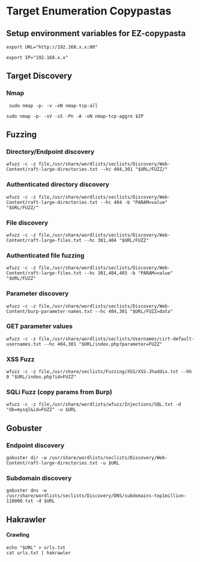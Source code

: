 # Target Enumeration Copypastas

## Setup environment variables for EZ-copypasta

```shell
export URL="http://192.168.x.x:80"
```

```shell
export IP="192.168.x.x"
```

## Target Discovery
### Nmap
```shell
 sudo nmap -p- -v -oN nmap-tcp-all
```

```shell
sudo nmap -p- -sV -sS -Pn -A -oN nmap-tcp-aggro $IP
```

## Fuzzing

### Directory/Endpoint discovery
```shell
wfuzz -c -z file,/usr/share/wordlists/seclists/Discovery/Web-Content/raft-large-directories.txt --hc 404,301 "$URL/FUZZ/"
```

### Authenticated directory discovery
```shell
wfuzz -c -z file,/usr/share/wordlists/seclists/Discovery/Web-Content/raft-large-directories.txt --hc 404 -b "PARAM=value" "$URL/FUZZ/"
```

### File discovery
```shell
wfuzz -c -z file,/usr/share/wordlists/seclists/Discovery/Web-Content/raft-large-files.txt --hc 301,404 "$URL/FUZZ"
```

### Authenticated file fuzzing
```shell
wfuzz -c -z file,/usr/share/wordlists/seclists/Discovery/Web-Content/raft-large-files.txt --hc 301,404,403 -b "PARAM=value" "$URL/FUZZ"
```

### Parameter discovery
```shell
wfuzz -c -z file,/usr/share/wordlists/seclists/Discovery/Web-Content/burp-parameter-names.txt --hc 404,301 "$URL/FUZZ=data"
```

### GET parameter values
```shell
wfuzz -c -z file,/usr/share/wordlists/seclists/Usernames/cirt-default-usernames.txt --hc 404,301 "$URL/index.php?parameter=FUZZ"
```

### XSS Fuzz
```shell
wfuzz -c -z file,/usr/share/seclists/Fuzzing/XSS/XSS-Jhaddix.txt --hh 0 "$URL/index.php?id=FUZZ"
```
### SQLi Fuzz (copy params from Burp)
```shell
wfuzz -c -z file,/usr/share/wordlists/wfuzz/Injections/SQL.txt -d "db=mysql&id=FUZZ" -u $URL
```

## Gobuster

### Endpoint discovery
```shell
gobuster dir -w /usr/share/wordlists/seclists/Discovery/Web-Content/raft-large-directories.txt -u $URL
```

### Subdomain discovery
```shell
gobuster dns -w /usr/share/wordlists/seclists/Discovery/DNS/subdomains-top1million-110000.txt -d $URL
```

## Hakrawler
#### Crawling 
```shell
echo "$URL" > urls.txt
cat urls.txt | hakrawler
```
